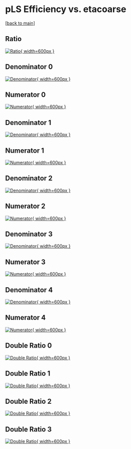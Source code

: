 # pLS Efficiency vs. etacoarse

[[back to main](./)]



## Ratio

[![Ratio](../mtv/var/pLS_vtr_11_0_eff_etacoarse.png){ width=600px }](../mtv/var/pLS_vtr_11_0_eff_etacoarse.pdf)

## Denominator 0

[![Denominator](../mtv/den/pLS_vtr_11_0_eff_etacoarse_den0.png){ width=600px }](../mtv/den/pLS_vtr_11_0_eff_etacoarse_den0.pdf)

## Numerator 0

[![Numerator](../mtv/num/pLS_vtr_11_0_eff_etacoarse_num0.png){ width=600px }](../mtv/num/pLS_vtr_11_0_eff_etacoarse_num0.pdf)

## Denominator 1

[![Denominator](../mtv/den/pLS_vtr_11_0_eff_etacoarse_den1.png){ width=600px }](../mtv/den/pLS_vtr_11_0_eff_etacoarse_den1.pdf)

## Numerator 1

[![Numerator](../mtv/num/pLS_vtr_11_0_eff_etacoarse_num1.png){ width=600px }](../mtv/num/pLS_vtr_11_0_eff_etacoarse_num1.pdf)

## Denominator 2

[![Denominator](../mtv/den/pLS_vtr_11_0_eff_etacoarse_den2.png){ width=600px }](../mtv/den/pLS_vtr_11_0_eff_etacoarse_den2.pdf)

## Numerator 2

[![Numerator](../mtv/num/pLS_vtr_11_0_eff_etacoarse_num2.png){ width=600px }](../mtv/num/pLS_vtr_11_0_eff_etacoarse_num2.pdf)

## Denominator 3

[![Denominator](../mtv/den/pLS_vtr_11_0_eff_etacoarse_den3.png){ width=600px }](../mtv/den/pLS_vtr_11_0_eff_etacoarse_den3.pdf)

## Numerator 3

[![Numerator](../mtv/num/pLS_vtr_11_0_eff_etacoarse_num3.png){ width=600px }](../mtv/num/pLS_vtr_11_0_eff_etacoarse_num3.pdf)

## Denominator 4

[![Denominator](../mtv/den/pLS_vtr_11_0_eff_etacoarse_den4.png){ width=600px }](../mtv/den/pLS_vtr_11_0_eff_etacoarse_den4.pdf)

## Numerator 4

[![Numerator](../mtv/num/pLS_vtr_11_0_eff_etacoarse_num4.png){ width=600px }](../mtv/num/pLS_vtr_11_0_eff_etacoarse_num4.pdf)

## Double Ratio 0

[![Double Ratio](../mtv/ratio/pLS_vtr_11_0_eff_etacoarse_ratio0.png){ width=600px }](../mtv/ratio/pLS_vtr_11_0_eff_etacoarse_ratio0.pdf)

## Double Ratio 1

[![Double Ratio](../mtv/ratio/pLS_vtr_11_0_eff_etacoarse_ratio1.png){ width=600px }](../mtv/ratio/pLS_vtr_11_0_eff_etacoarse_ratio1.pdf)

## Double Ratio 2

[![Double Ratio](../mtv/ratio/pLS_vtr_11_0_eff_etacoarse_ratio2.png){ width=600px }](../mtv/ratio/pLS_vtr_11_0_eff_etacoarse_ratio2.pdf)

## Double Ratio 3

[![Double Ratio](../mtv/ratio/pLS_vtr_11_0_eff_etacoarse_ratio3.png){ width=600px }](../mtv/ratio/pLS_vtr_11_0_eff_etacoarse_ratio3.pdf)

